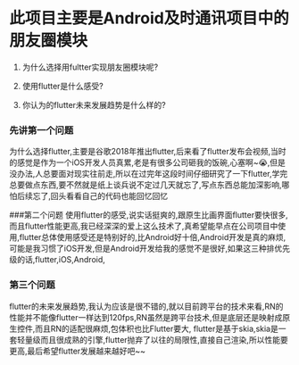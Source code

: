 # 此项目主要是Android及时通讯项目中的朋友圈模块

1. 为什么选择用fultter实现朋友圈模块呢?

2. 使用flutter是什么感受?

3. 你认为的flutter未来发展趋势是什么样的?


### 先讲第一个问题
为什么选择flutter,主要是谷歌2018年推出flutter,后来看了flutter发布会视频,当时的感觉是作为一个iOS开发人员真累,老是有很多公司砸我的饭碗,心塞啊~😭,但是没办法,人总要面对现实往前走,所以在过完年这段时间仔细研究了一下flutter,学完总要做点东西,要不然就是纸上谈兵说不定过几天就忘了,写点东西总能加深影响,哪怕后续忘了,回头看看自己的代码也能回忆回忆

###第二个问题
使用flutter的感受,说实话挺爽的,跟原生比画界面flutter要快很多,而且flutter性能更高,我已经深深的爱上这么技术了,真希望能早点在公司项目中使用,flutter总体使用感受还是特别好的,比Android好十倍,Android开发是真的麻烦,可能是我习惯了iOS开发,但是Android开发给我的感觉不是很好,如果这三种排优先级的话,flutter,iOS,Android,

### 第三个问题

flutter的未来发展趋势,我认为应该是很不错的,就以目前跨平台的技术来看,RN的性能并不能像flutter一样达到120fps,RN虽然是跨平台技术,但是底层还是映射成原生控件,而且RN的适配很麻烦,包体积也比Flutter要大,
flutter是基于skia,skia是一套轻量级而且很成熟的引擎,flutter抛弃了以往的局限性,直接自己渲染,所以性能要更高,最后希望flutter发展越来越好吧~~
